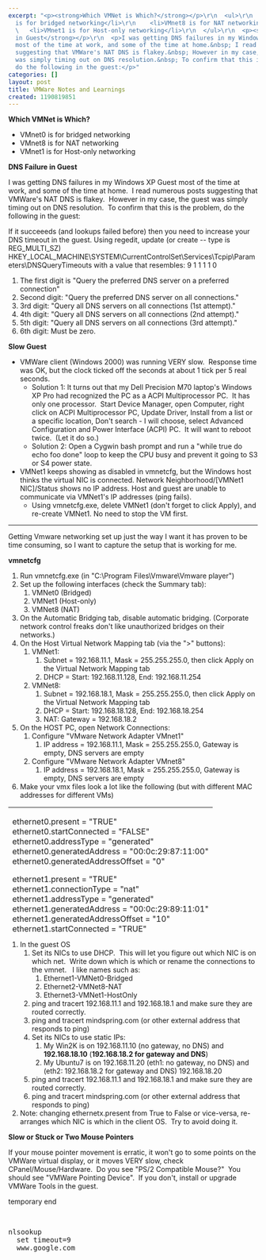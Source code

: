 ```yaml
---
excerpt: "<p><strong>Which VMNet is Which?</strong></p>\r\n  <ul>\r\n    <li>VMnet0
  is for bridged networking</li>\r\n    <li>VMnet8 is for NAT networking</li>\r\n
  \   <li>VMnet1 is for Host-only networking</li>\r\n  </ul>\r\n  <p><strong>DNS Failure
  in Guest</strong></p>\r\n  <p>I was getting DNS failures in my Windows XP Guest
  most of the time at work, and some of the time at home.&nbsp; I read numerous posts
  suggesting that VMWare's NAT DNS is flakey.&nbsp; However in my case, the&nbsp;guest
  was simply timing out on DNS resolution.&nbsp; To confirm that this is the problem,
  do the following in the guest:</p>"
categories: []
layout: post
title: VMWare Notes and Learnings
created: 1190819851
---
```

<p><strong>Which VMNet is Which?</strong></p>
  <ul>
    <li>VMnet0 is for bridged networking</li>
    <li>VMnet8 is for NAT networking</li>
    <li>VMnet1 is for Host-only networking</li>
  </ul>
  <p><strong>DNS Failure in Guest</strong></p>
  <p>I was getting DNS failures in my Windows XP Guest most of the time at work, and some of the time at home.&nbsp; I read numerous posts suggesting that VMWare's NAT DNS is flakey.&nbsp; However in my case, the&nbsp;guest was simply timing out on DNS resolution.&nbsp; To confirm that this is the problem, do the following in the guest:</p>
  <p><code></code></p>
  <p>If it succeeeds (and lookups failed before) then you need to increase your DNS timeout in the guest. Using regedit, update (or create -- type is REG_MULTI_SZ) HKEY_LOCAL_MACHINE\SYSTEM\CurrentControlSet\Services\Tcpip\Parameters\DNSQueryTimeouts with a value that resembles: 9 1 1 1 1 0 
    <br /></p>
  <ol>
    <li>The first digit is &quot;Query the preferred DNS server on a preferred connection&quot; </li>
    <li>Second digit: &quot;Query the preferred DNS server on all connections.&quot; </li>
    <li>3rd digit: &quot;Query all DNS servers on all connections (1st attempt).&quot; </li>
    <li>4th&nbsp;digit: &quot;Query all DNS servers on all connections (2nd attempt).&quot; </li>
    <li>5th&nbsp;digit: &quot;Query all DNS servers on all connections (3rd attempt).&quot; </li>
    <li>6th digit: Must be zero. </li>
  </ol>
  <p><strong>Slow Guest</strong></p>
  <ul>
    <li>VMWare client (Windows 2000) was running VERY slow.&nbsp; Response time was OK, but the clock ticked off the seconds at about 1 tick per&nbsp;5&nbsp;real seconds. 
      <ul>
        <li>Solution 1: It turns out that my Dell Precision M70 laptop's Windows XP Pro had recognized the&nbsp;PC as a ACPI Multiprocessor PC.&nbsp; It has only one processor.&nbsp; Start Device Manager, open Computer, right click on ACPI Multiprocessor PC, Update Driver, Install from a list or a specific location, Don't search - I will choose, select Advanced Configuration and Power Interface (ACPI) PC.&nbsp; It will want to reboot twice.&nbsp; (Let it do so.) </li>
        <li>Solution 2: Open a Cygwin bash prompt and run a &quot;while true do echo foo done&quot; loop to keep the CPU busy and prevent it going to S3 or S4 power state.&nbsp; </li>
      </ul>
    </li>
    <li>VMNet1 keeps showing as disabled in vmnetcfg, but the Windows host thinks the virtual NIC is connected. Network Neighborhood/[VMNet1 NIC]/Status shows no IP address. Host and guest are unable to communicate via VMNet1's IP addresses (ping fails). 
      <ul>
        <li>Using vmnetcfg.exe, delete VMNet1 (don't forget to click Apply), and re-create VMNet1. No need to stop the VM first. </li>
      </ul>
    </li>
  </ul><hr />
  <p>Getting Vmware networking set up just the way I want it has proven to be time consuming, so I want to capture the setup that is working for me.</p>
  <p><strong>vmnetcfg</strong></p>
  <ol>
    <li>Run vmnetcfg.exe (in &quot;C:\Program Files\Vmware\Vmware player&quot;) </li>
    <li>Set up the following interfaces (check the Summary tab): 
      <ol>
        <li>VMNet0 (Bridged) </li>
        <li>VMNet1 (Host-only) </li>
        <li>VMNet8 (NAT) </li>
      </ol>
    </li>
    <li>On the Automatic Bridging tab, disable automatic bridging. (Corporate network control freaks don't like unauthorized bridges on their networks.) </li>
    <li>On the Host Virtual Network Mapping tab (via the &quot;&gt;&quot; buttons): 
      <ol>
        <li>VMNet1: 
          <ol>
            <li>Subnet = 192.168.11.1, Mask = 255.255.255.0, then click Apply on the Virtual Network Mapping tab </li>
            <li>DHCP = Start: 192.168.11.128, End: 192.168.11.254 </li>
          </ol>
        </li>
        <li>VMNet8: 
          <ol>
            <li>Subnet = 192.168.18.1, Mask = 255.255.255.0, then click Apply on the Virtual Network Mapping tab </li>
            <li>DHCP = Start: 192.168.18.128, End: 192.168.18.254 </li>
            <li>NAT: Gateway = 192.168.18.2 </li>
          </ol>
        </li>
      </ol>
    </li>
    <li>On the HOST PC, open Network Connections: 
      <ol>
        <li>Configure &quot;VMware Network Adapter VMnet1&quot; 
          <ol>
            <li>IP address = 192.168.11.1, Mask = 255.255.255.0, Gateway is empty, DNS servers are empty </li>
          </ol>
        </li>
        <li>Configure &quot;VMware Network Adapter VMnet8&quot; 
          <ol>
            <li>IP address = 192.168.18.1, Mask = 255.255.255.0, Gateway is empty, DNS servers are empty </li>
          </ol>
        </li>
      </ol>
    </li>
    <li>Make your vmx files look a lot like the following (but with different MAC addresses for different VMs) </li>
  </ol>
  <table height="252" width="387" border="0">
    <tbody>
      <tr>
        <td>
          <p>ethernet0.present = &quot;TRUE&quot; 
            <br />ethernet0.startConnected = &quot;FALSE&quot; 
            <br />ethernet0.addressType = &quot;generated&quot; 
            <br />ethernet0.generatedAddress = &quot;00:0c:29:87:11:00&quot; 
            <br />ethernet0.generatedAddressOffset = &quot;0&quot;</p>
          <p>ethernet1.present = &quot;TRUE&quot; 
            <br />ethernet1.connectionType = &quot;nat&quot; 
            <br />ethernet1.addressType = &quot;generated&quot; 
            <br />ethernet1.generatedAddress = &quot;00:0c:29:89:11:01&quot; 
            <br />ethernet1.generatedAddressOffset = &quot;10&quot; 
            <br />ethernet1.startConnected = &quot;TRUE&quot;</p>
          <p>ethernet2.generatedAddress = &quot;00:0c:29:89:11:02&quot; 
            <br />ethernet2.generatedAddressOffset = &quot;20&quot; 
            <br />ethernet2.addressType = &quot;generated&quot; 
            <br />ethernet2.present = &quot;TRUE&quot; 
            <br />ethernet2.connectionType = &quot;hostonly&quot; 
            <br />ethernet2.startConnected = &quot;TRUE&quot;</p>
        </td>
      </tr>
    </tbody>
  </table>
  <ol>
    <li>In the guest OS 
      <ol>
        <li>Set its NICs to use DHCP.&nbsp; This will let you figure out which NIC is on which net.&nbsp; Write down which is which or rename the connections to the vmnet.&nbsp;&nbsp; I like names such as: 
          <ol>
            <li>Ethernet1-VMNet0-Bridged </li>
            <li>Ethernet2-VMNet8-NAT </li>
            <li>Ethernet3-VMNet1-HostOnly </li>
          </ol>
        </li>
        <li>ping and tracert 192.168.11.1 and 192.168.18.1 and make sure they are routed correctly. </li>
        <li>ping and tracert mindspring.com (or other external address that responds to ping) </li>
        <li>Set its NICs to use static IPs: 
          <ol>
            <li>My Win2K is on 192.168.11.10 (no gateway, no DNS) and <strong>192.168.18.10</strong> (<strong>192.168.18.2 for gateway and DNS</strong>) </li>
            <li>My Ubuntu7 is on 192.168.11.20 (eth1: no gateway, no DNS) and (eth2: 192.168.18.2 for gateway and DNS) 192.168.18.20 </li>
          </ol>
        </li>
        <li>ping and tracert 192.168.11.1 and 192.168.18.1 and make sure they are routed correctly. </li>
        <li>ping and tracert mindspring.com (or other external address that responds to ping) </li>
      </ol>
    </li>
    <li>Note: changing ethernetx.present from True to False or vice-versa, re-arranges which NIC is which in the client OS.&nbsp; Try to avoid doing it. </li>
  </ol>
  <p><strong>Slow or Stuck or Two Mouse Pointers</strong></p>
  <p>If your mouse pointer movement is erratic, it won't go to some points on the VMWare virtual display, or it moves VERY slow, check CPanel/Mouse/Hardware.&nbsp; Do you see &quot;PS/2 Compatible Mouse?&quot;&nbsp; You should see &quot;VMWare Pointing Device&quot;.&nbsp; If you don't, install or upgrade VMWare Tools in the guest.</p>
  <p>temporary end</p><!-- google_ad_section_end -->
  <p>&nbsp;</p>
  <pre>
nlsookup
  set timeout=9
  www.google.com</pre>
